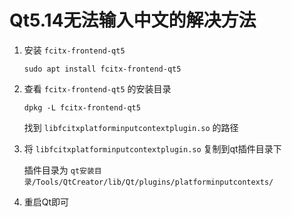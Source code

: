 # Qt5.14无法输入中文的解决方法

1. 安装 `fcitx-frontend-qt5`
    
    `sudo apt install fcitx-frontend-qt5`

2. 查看 `fcitx-frontend-qt5` 的安装目录

    `dpkg -L fcitx-frontend-qt5`

    找到 `libfcitxplatforminputcontextplugin.so` 的路径

3. 将 `libfcitxplatforminputcontextplugin.so` 复制到qt插件目录下

    插件目录为 `qt安装目录/Tools/QtCreator/lib/Qt/plugins/platforminputcontexts/`

4. 重启Qt即可